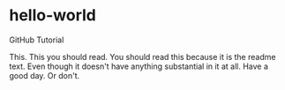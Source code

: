 # hello-world
GitHub Tutorial

This. This you should read.  You should read this because it is the readme text. Even though it doesn't have anything
substantial in it at all. Have a good day. Or don't. 
